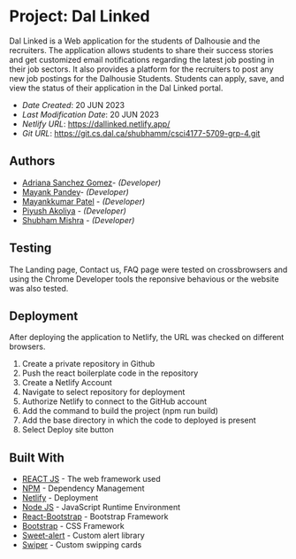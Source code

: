 # Project: Dal Linked

Dal Linked is a Web application for the students of Dalhousie and the recruiters. The application allows students to share their success stories and get customized email notifications regarding the latest job posting in their job sectors. It also provides a platform for the recruiters to post any new job postings for the Dalhousie Students. Students can apply, save, and view the status of their application in the Dal Linked portal.

- _Date Created_: 20 JUN 2023
- _Last Modification Date_: 20 JUN 2023
- _Netlify URL_: https://dallinked.netlify.app/
- _Git URL_: https://git.cs.dal.ca/shubhamm/csci4177-5709-grp-4.git

## Authors

- [Adriana Sanchez Gomez](ad897964@dal.ca)- _(Developer)_
- [Mayank Pandey](my880578@dal.ca)- _(Developer)_
- [Mayankkumar Patel](my619715@dal.ca) - _(Developer)_
- [Piyush Akoliya](piyush.akoliya@dal.ca) - _(Developer)_
- [Shubham Mishra](shubham.mishra@dal.ca) - _(Developer)_

## Testing

The Landing page, Contact us, FAQ page were tested on crossbrowsers and using the Chrome Developer tools the reponsive behavious or the website was also tested.

## Deployment

After deploying the application to Netlify, the URL was checked on different browsers.

<ol>
    <li>Create a private repository in Github</li>
    <li>Push the react boilerplate code in the repository</li>
    <li>Create a Netlify Account</li>
    <li>Navigate to select repository for deployment</li>
    <li>Authorize Netlify to connect to the GitHub account</li>
    <li>Add the command to build the project (npm run build)</li>
    <li>Add the base directory in which the code to deployed is present</li>
    <li>Select Deploy site button</li>
</ol>

## Built With

- [REACT JS](https://react.dev/learn) - The web framework used
- [NPM](https://www.npmjs.com/) - Dependency Management
- [Netlify](https://www.netlify.com/) - Deployment
- [Node JS](https://nodejs.org/en) - JavaScript Runtime Environment
- [React-Bootstrap](https://react-bootstrap.github.io/) - Bootstrap Framework
- [Bootstrap](https://getbootstrap.com/) - CSS Framework
- [Sweet-alert](https://sweetalert2.github.io/) - Custom alert library
- [Swiper](https://swiperjs.com/) - Custom swipping cards
